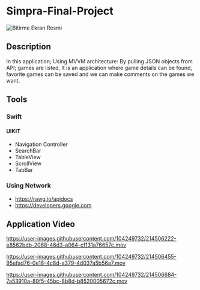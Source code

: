 # Simpra-Final-Project

![Bitirme Ekran Resmi](https://user-images.githubusercontent.com/104249732/214501611-247abf13-ac8c-43cf-9d8b-5eba63eb66c4.png)

## Description

In this application;
Using MVVM architecture: By pulling JSON objects from API; games are listed, It is an application where game details can be found, favorite games can be saved and we can make comments on the games we want.

## Tools

### Swift

#### UIKIT

- Navigation Controller
- SearchBar
- TableView
- ScrollView
- TabBar

### Using Network

- https://rawg.io/apidocs
- https://developers.google.com

## Application Video





https://user-images.githubusercontent.com/104249732/214506222-e8562bdb-2068-46d3-a064-cf131a76657c.mov



https://user-images.githubusercontent.com/104249732/214506455-95efad76-0e18-4c8d-a379-4d037a5b56a7.mov





https://user-images.githubusercontent.com/104249732/214506684-7a53910a-89f5-45bc-8b8d-b8520005672c.mov






